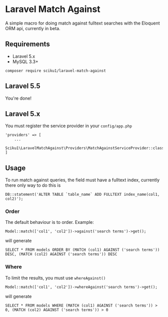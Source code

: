 # Laravel Match Against

A simple macro for doing match against fulltext searches with the Eloquent ORM api, currently in beta. 

## Requirements
 - Laravel 5.x 
 - MySQL 3.3+

`composer require sciku1/laravel-match-against` 

## Laravel 5.5 
You're done!

## Laravel 5.x
You must register the service provider in your `config/app.php` 

```
'providers' => [
    ...
    Sciku1\LaravelMatchAgainst\Providers\MatchAgainstServiceProvider::class,
]
```

## Usage

To run match against queries, the field must have a fulltext index, currently there only way to do this is 

```
DB::statement('ALTER TABLE `table_name` ADD FULLTEXT index_name(col1, col2)');
```

### Order
The default behaviour is to order. Example:

```
Model::match(['col1', 'col2'])->against('search terms')->get();
```

will generate

```
SELECT * FROM models ORDER BY (MATCH (col1) AGAINST ('search terms')) DESC, (MATCH (col2) AGAINST ('search terms')) DESC
```

### Where 

To limit the results, you must use `whereAgainst()`

```
Model::match(['col1', 'col2'])->whereAgainst('search terms')->get();
```

will generate

```
SELECT * FROM models WHERE (MATCH (col1) AGAINST ('search terms')) > 0, (MATCH (col2) AGAINST ('search terms')) > 0
```

